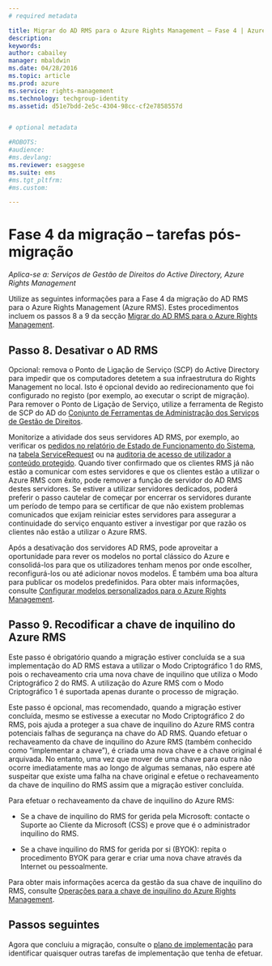 ```yaml
---
# required metadata

title: Migrar do AD RMS para o Azure Rights Management – Fase 4 | Azure RMS
description:
keywords:
author: cabailey
manager: mbaldwin
ms.date: 04/28/2016
ms.topic: article
ms.prod: azure
ms.service: rights-management
ms.technology: techgroup-identity
ms.assetid: d51e7bdd-2e5c-4304-98cc-cf2e7858557d


# optional metadata

#ROBOTS:
#audience:
#ms.devlang:
ms.reviewer: esaggese
ms.suite: ems
#ms.tgt_pltfrm:
#ms.custom:

---
```


# Fase 4 da migração – tarefas pós-migração

*Aplica-se a: Serviços de Gestão de Direitos do Active Directory, Azure Rights Management*


Utilize as seguintes informações para a Fase 4 da migração do AD RMS para o Azure Rights Management (Azure RMS). Estes procedimentos incluem os passos 8 a 9 da secção [Migrar do AD RMS para o Azure Rights Management](migrate-from-ad-rms-to-azure-rms.md).


## Passo 8. Desativar o AD RMS

Opcional: remova o Ponto de Ligação de Serviço (SCP) do Active Directory para impedir que os computadores detetem a sua infraestrutura do Rights Management no local. Isto é opcional devido ao redirecionamento que foi configurado no registo (por exemplo, ao executar o script de migração). Para remover o Ponto de Ligação de Serviço, utilize a ferramenta de Registo de SCP do AD do [Conjunto de Ferramentas de Administração dos Serviços de Gestão de Direitos](http://www.microsoft.com/download/details.aspx?id=1479).

Monitorize a atividade dos seus servidores AD RMS, por exemplo, ao verificar os [pedidos no relatório de Estado de Funcionamento do Sistema](https://technet.microsoft.com/library/ee221012%28v=ws.10%29.aspx), na [tabela ServiceRequest](http://technet.microsoft.com/library/dd772686%28v=ws.10%29.aspx) ou na [auditoria de acesso de utilizador a conteúdo protegido](http://social.technet.microsoft.com/wiki/contents/articles/3440.ad-rms-frequently-asked-questions-faq.aspx). Quando tiver confirmado que os clientes RMS já não estão a comunicar com estes servidores e que os clientes estão a utilizar o Azure RMS com êxito, pode remover a função de servidor do AD RMS destes servidores. Se estiver a utilizar servidores dedicados, poderá preferir o passo cautelar de começar por encerrar os servidores durante um período de tempo para se certificar de que não existem problemas comunicados que exijam reiniciar estes servidores para assegurar a continuidade do serviço enquanto estiver a investigar por que razão os clientes não estão a utilizar o Azure RMS.

Após a desativação dos servidores AD RMS, pode aproveitar a oportunidade para rever os modelos no portal clássico do Azure e consolidá-los para que os utilizadores tenham menos por onde escolher, reconfigurá-los ou até adicionar novos modelos. É também uma boa altura para publicar os modelos predefinidos. Para obter mais informações, consulte [Configurar modelos personalizados para o Azure Rights Management](../deploy-use/configure-custom-templates.md).

## Passo 9. Recodificar a chave de inquilino do Azure RMS
Este passo é obrigatório quando a migração estiver concluída se a sua implementação do AD RMS estava a utilizar o Modo Criptográfico 1 do RMS, pois o rechaveamento cria uma nova chave de inquilino que utiliza o Modo Criptográfico 2 do RMS. A utilização do Azure RMS com o Modo Criptográfico 1 é suportada apenas durante o processo de migração.

Este passo é opcional, mas recomendado, quando a migração estiver concluída, mesmo se estivesse a executar no Modo Criptográfico 2 do RMS, pois ajuda a proteger a sua chave de inquilino do Azure RMS contra potenciais falhas de segurança na chave do AD RMS. Quando efetuar o rechaveamento da chave de inquilino do Azure RMS (também conhecido como “implementar a chave”), é criada uma nova chave e a chave original é arquivada. No entanto, uma vez que mover de uma chave para outra não ocorre imediatamente mas ao longo de algumas semanas, não espere até suspeitar que existe uma falha na chave original e efetue o rechaveamento da chave de inquilino do RMS assim que a migração estiver concluída.

Para efetuar o rechaveamento da chave de inquilino do Azure RMS:

-   Se a chave de inquilino do RMS for gerida pela Microsoft: contacte o Suporte ao Cliente da Microsoft (CSS) e prove que é o administrador inquilino do RMS.

-   Se a chave inquilino do RMS for gerida por si (BYOK): repita o procedimento BYOK para gerar e criar uma nova chave através da Internet ou pessoalmente.

Para obter mais informações acerca da gestão da sua chave de inquilino do RMS, consulte [Operações para a chave de inquilino do Azure Rights Management](../deploy-use/operations-tenant-key.md).

## Passos seguintes

Agora que concluiu a migração, consulte o [plano de implementação](deployment-roadmap.md) para identificar quaisquer outras tarefas de implementação que tenha de efetuar.



<!--HONumber=Apr16_HO4-->


